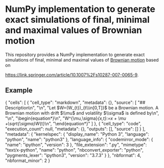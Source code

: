# NumPy implementation to generate exact simulations of final, minimal and maximal values of Brownian motion

This repository provides a NumPy implementation to generate exact simulations of final, minimal and maximal values of [Brownian motion](https://en.wikipedia.org/wiki/Brownian_motion) based on 

https://link.springer.com/article/10.1007%2Fs10287-007-0065-9.


## Example

{
 "cells": [
  {
   "cell_type": "markdown",
   "metadata": {},
   "source": [
    "## Description\n",
    "\n",
    "Let $W=(W_{t})_{t\\in[0,T]}$ be a Brownian motion. A Brownian motion with drift $\\mu$ and volatility $\\sigma$ is defined by\n",
    "\n",
    "\\begin{equation*}\n",
    "W^{\\mu,\\sigma}_{x,t}:=x + \\mu +\\sqrt{\\sigma}W_{t}\n",
    "\\end{equation*}"
   ]
  },
  {
   "cell_type": "code",
   "execution_count": null,
   "metadata": {},
   "outputs": [],
   "source": []
  }
 ],
 "metadata": {
  "kernelspec": {
   "display_name": "Python 3",
   "language": "python",
   "name": "python3"
  },
  "language_info": {
   "codemirror_mode": {
    "name": "ipython",
    "version": 3
   },
   "file_extension": ".py",
   "mimetype": "text/x-python",
   "name": "python",
   "nbconvert_exporter": "python",
   "pygments_lexer": "ipython3",
   "version": "3.7.3"
  }
 },
 "nbformat": 4,
 "nbformat_minor": 2
}


